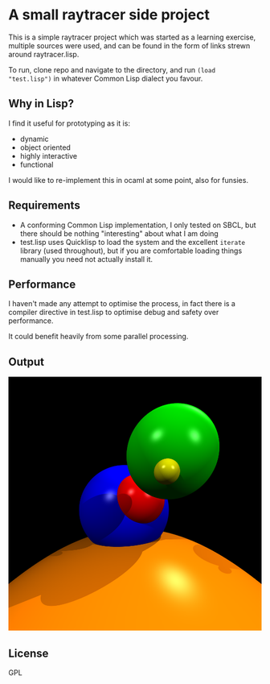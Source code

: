 # A small raytracer side project

This is a simple raytracer project which was started as a learning exercise, multiple sources were used, and can be found in the form of links strewn around raytracer.lisp. 

To run, clone repo and navigate to the directory, and run `(load "test.lisp")` in whatever Common Lisp dialect you favour.

## Why in Lisp?

I find it useful for prototyping as it is:

* dynamic
* object oriented
* highly interactive
* functional

I would like to re-implement this in ocaml at some point, also for funsies.

## Requirements

* A conforming Common Lisp implementation, I only tested on SBCL, but there should be nothing "interesting" about what I am doing
* test.lisp uses Quicklisp to load the system and the excellent `iterate` library (used throughout), but if you are comfortable loading things manually you need not actually install it.

## Performance

I haven't made any attempt to optimise the process, in fact there is a compiler directive in test.lisp to optimise debug and safety over performance.

It could benefit heavily from some parallel processing.

## Output

![Raytraced Image](https://github.com/cjallen88/raytracer/blob/master/scene-test.png)

## License

GPL

